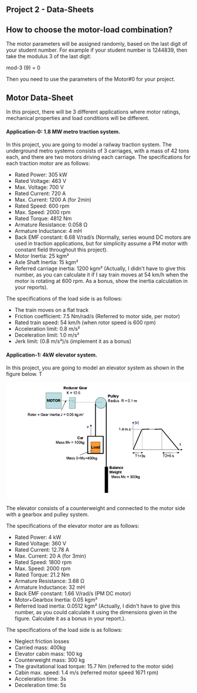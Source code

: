 ## Project 2 - Data-Sheets

## How to choose the motor-load combination?

The motor parameters will be assigned randomly, based on the last digit of your student number. For example if your student number is 1244839, then take the modulus 3 of the last digit:

mod-3 (9) = 0

Then you need to use the parameters of the Motor#0 for your project.

## Motor Data-Sheet

In this project, there will be 3 different applications where motor ratings, mechanical properties and load conditions will be different.

#### Application-0: 1.8 MW metro traction system.

In this project, you are going to model a railway traction system. The underground metro systems consists of 3 carriages, with a mass of 42 tons each, and there are two motors driving each carriage. The specifications for each traction motor are as follows:

- Rated Power: 305 kW
- Rated Voltage: 463 V
- Max. Voltage: 700 V
- Rated Current: 720 A
- Max. Current: 1200 A (for 2min)
- Rated Speed: 600 rpm
- Max. Speed: 2000 rpm
- Rated Torque: 4812 Nm
- Armature Resistance: 0.058 Ω
- Armature Inductance: 4 mH 
- Back EMF constant: 6.68 V/rad/s (Normally, series wound DC motors are used in traction applications, but for simplicity assume a PM motor with constant field throughout this project).
- Motor Inertia: 25 kgm²
- Axle Shaft Inertia: 15 kgm²
- Referred carriage inertia: 1200 kgm² (Actually, I didn't have to give this number, as you can calculate it if I say train moves at 54 km/h when the motor is rotating at 600 rpm. As a bonus, show the inertia calculation in your reports).


The specifications of the load side is as follows:

- The train moves on a flat track
- Friction coefficient: 7.5 Nm/rad/s (Referred to motor side, per motor)
- Rated train speed: 54 km/h (when rotor speed is 600 rpm)
- Acceleration limit: 0.8 m/s² 
- Deceleration limit: 1.0 m/s²
- Jerk limit: (0.8 m/s²)/s  (implement it as a bonus)

#### Application-1: 4kW elevator system.

In this project, you are going to model an elevator system as shown in the figure below. T

![250px](./elevator.png)

The elevator consists of a counterweight and connected to the motor side with a gearbox and pulley system.

The specifications of the elevator motor are as follows:

- Rated Power: 4 kW
- Rated Voltage: 360 V
- Rated Current: 12.78 A
- Max. Current: 20 A (for 3min)
- Rated Speed: 1800 rpm
- Max. Speed: 2000 rpm
- Rated Torque: 21.2 Nm
- Armature Resistance: 3.68 Ω
- Armature Inductance: 32 mH 
- Back EMF constant: 1.66 V/rad/s (PM DC motor)
- Motor+Gearbox Inertia: 0.05 kgm²
- Referred load inertia: 0.0512 kgm² (Actually, I didn't have to give this number, as you could calculate it using the dimensions given in the figure. Calculate it as a bonus in your report.).

The specifications of the load side is as follows:

- Neglect friction losses
- Carried mass: 400kg
- Elevator cabin mass: 100 kg
- Counterweight mass: 300 kg
- The gravitational load torque: 15.7 Nm (referred to the motor side)
- Cabin max. speed: 1.4 m/s (referred motor speed 1671 rpm)
- Acceleration time: 3s
- Deceleration time: 5s
